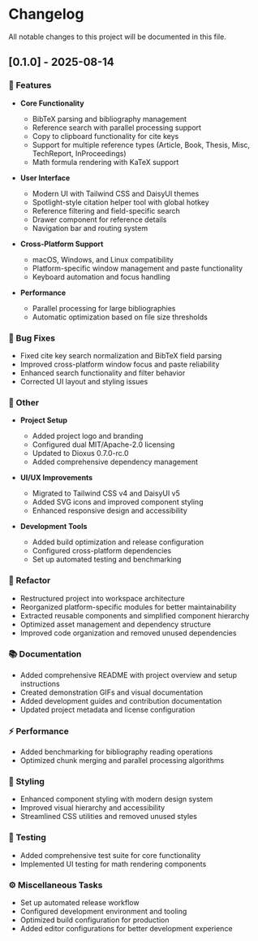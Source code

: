 # Changelog

All notable changes to this project will be documented in this file.

## [0.1.0] - 2025-08-14

### 🚀 Features

- **Core Functionality**
  - BibTeX parsing and bibliography management
  - Reference search with parallel processing support
  - Copy to clipboard functionality for cite keys
  - Support for multiple reference types (Article, Book, Thesis, Misc, TechReport, InProceedings)
  - Math formula rendering with KaTeX support

- **User Interface**
  - Modern UI with Tailwind CSS and DaisyUI themes
  - Spotlight-style citation helper tool with global hotkey
  - Reference filtering and field-specific search
  - Drawer component for reference details
  - Navigation bar and routing system

- **Cross-Platform Support**
  - macOS, Windows, and Linux compatibility
  - Platform-specific window management and paste functionality
  - Keyboard automation and focus handling

- **Performance**
  - Parallel processing for large bibliographies
  - Automatic optimization based on file size thresholds

### 🐛 Bug Fixes

- Fixed cite key search normalization and BibTeX field parsing
- Improved cross-platform window focus and paste reliability
- Enhanced search functionality and filter behavior
- Corrected UI layout and styling issues

### 💼 Other

- **Project Setup**
  - Added project logo and branding
  - Configured dual MIT/Apache-2.0 licensing
  - Updated to Dioxus 0.7.0-rc.0
  - Added comprehensive dependency management

- **UI/UX Improvements**
  - Migrated to Tailwind CSS v4 and DaisyUI v5
  - Added SVG icons and improved component styling
  - Enhanced responsive design and accessibility

- **Development Tools**
  - Added build optimization and release configuration
  - Configured cross-platform dependencies
  - Set up automated testing and benchmarking

### 🚜 Refactor

- Restructured project into workspace architecture
- Reorganized platform-specific modules for better maintainability
- Extracted reusable components and simplified component hierarchy
- Optimized asset management and dependency structure
- Improved code organization and removed unused dependencies

### 📚 Documentation

- Added comprehensive README with project overview and setup instructions
- Created demonstration GIFs and visual documentation
- Added development guides and contribution documentation
- Updated project metadata and license configuration

### ⚡ Performance

- Added benchmarking for bibliography reading operations
- Optimized chunk merging and parallel processing algorithms

### 🎨 Styling

- Enhanced component styling with modern design system
- Improved visual hierarchy and accessibility
- Streamlined CSS utilities and removed unused styles

### 🧪 Testing

- Added comprehensive test suite for core functionality
- Implemented UI testing for math rendering components

### ⚙️ Miscellaneous Tasks

- Set up automated release workflow
- Configured development environment and tooling
- Optimized build configuration for production
- Added editor configurations for better development experience

<!-- generated by git-cliff -->

